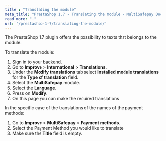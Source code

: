 ```yaml
---
title : "Translating the module"
meta_title: "PrestaShop 1.7 - Translating the module - MultiSafepay Docs"
read_more: "."
url: '/prestashop-1-7/translating-the-module/'
---
```

The PrestaShop 1.7 plugin offers the possibility to texts that belongs to the module.

To translate the module:

1. Sign in to your [backend](/glossaries/multisafepay-glossary/#backend).
2. Go to **Improve** > **International** > **Translations**.
3. Under the **Modify translations** tab select **Installed module translations** for the **Type of translation** field.
4. Select the **MultiSafepay** module.
5. Select the **Language**.
6. Press on **Modify**.
7. On this page you can make the required translations


In the specific case of the translations of the names of the payment methods:

1. Go to **Improve** > **MultiSafepay** > **Payment methods**.
2. Select the Payment Method you would like to translate.
3. Make sure the **Title** field is empty.


    
